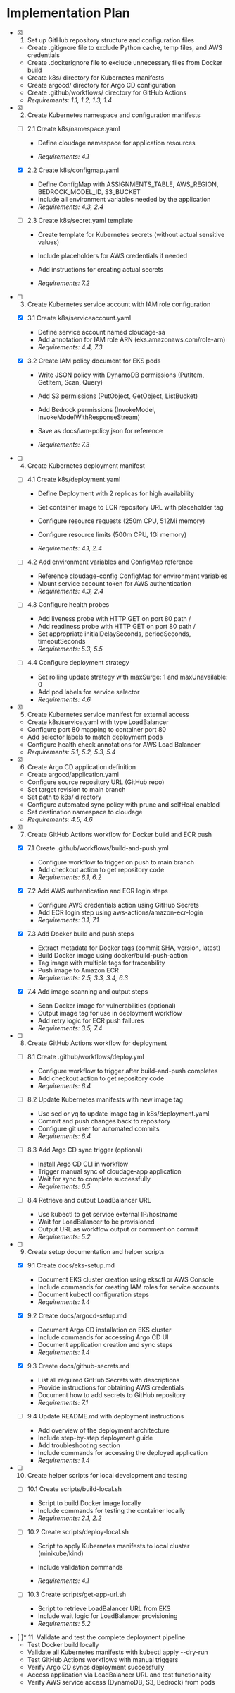 # Implementation Plan

- [x] 1. Set up GitHub repository structure and configuration files


  - Create .gitignore file to exclude Python cache, temp files, and AWS credentials
  - Create .dockerignore file to exclude unnecessary files from Docker build
  - Create k8s/ directory for Kubernetes manifests
  - Create argocd/ directory for Argo CD configuration
  - Create .github/workflows/ directory for GitHub Actions
  - _Requirements: 1.1, 1.2, 1.3, 1.4_


- [x] 2. Create Kubernetes namespace and configuration manifests


  - [ ] 2.1 Create k8s/namespace.yaml
    - Define cloudage namespace for application resources


    - _Requirements: 4.1_
  
  - [x] 2.2 Create k8s/configmap.yaml


    - Define ConfigMap with ASSIGNMENTS_TABLE, AWS_REGION, BEDROCK_MODEL_ID, S3_BUCKET
    - Include all environment variables needed by the application
    - _Requirements: 4.3, 2.4_

  


  - [ ] 2.3 Create k8s/secret.yaml template
    - Create template for Kubernetes secrets (without actual sensitive values)
    - Include placeholders for AWS credentials if needed


    - Add instructions for creating actual secrets
    - _Requirements: 7.2_

- [ ] 3. Create Kubernetes service account with IAM role configuration
  - [x] 3.1 Create k8s/serviceaccount.yaml


    - Define service account named cloudage-sa
    - Add annotation for IAM role ARN (eks.amazonaws.com/role-arn)
    - _Requirements: 4.4, 7.3_
  
  - [x] 3.2 Create IAM policy document for EKS pods

    - Write JSON policy with DynamoDB permissions (PutItem, GetItem, Scan, Query)
    - Add S3 permissions (PutObject, GetObject, ListBucket)
    - Add Bedrock permissions (InvokeModel, InvokeModelWithResponseStream)
    - Save as docs/iam-policy.json for reference

    - _Requirements: 7.3_

- [ ] 4. Create Kubernetes deployment manifest
  - [ ] 4.1 Create k8s/deployment.yaml
    - Define Deployment with 2 replicas for high availability

    - Set container image to ECR repository URL with placeholder tag
    - Configure resource requests (250m CPU, 512Mi memory)
    - Configure resource limits (500m CPU, 1Gi memory)
    - _Requirements: 4.1, 2.4_
  
  - [ ] 4.2 Add environment variables and ConfigMap reference
    - Reference cloudage-config ConfigMap for environment variables
    - Mount service account token for AWS authentication
    - _Requirements: 4.3, 2.4_
  
  - [ ] 4.3 Configure health probes
    - Add liveness probe with HTTP GET on port 80 path /
    - Add readiness probe with HTTP GET on port 80 path /
    - Set appropriate initialDelaySeconds, periodSeconds, timeoutSeconds
    - _Requirements: 5.3, 5.5_
  
  - [ ] 4.4 Configure deployment strategy
    - Set rolling update strategy with maxSurge: 1 and maxUnavailable: 0
    - Add pod labels for service selector
    - _Requirements: 4.6_

- [x] 5. Create Kubernetes service manifest for external access


  - Create k8s/service.yaml with type LoadBalancer
  - Configure port 80 mapping to container port 80
  - Add selector labels to match deployment pods
  - Configure health check annotations for AWS Load Balancer
  - _Requirements: 5.1, 5.2, 5.3, 5.4_

- [x] 6. Create Argo CD application definition


  - Create argocd/application.yaml
  - Configure source repository URL (GitHub repo)
  - Set target revision to main branch
  - Set path to k8s/ directory
  - Configure automated sync policy with prune and selfHeal enabled
  - Set destination namespace to cloudage
  - _Requirements: 4.5, 4.6_

- [x] 7. Create GitHub Actions workflow for Docker build and ECR push

  - [x] 7.1 Create .github/workflows/build-and-push.yml


    - Configure workflow to trigger on push to main branch
    - Add checkout action to get repository code
    - _Requirements: 6.1, 6.2_
  
  - [x] 7.2 Add AWS authentication and ECR login steps

    - Configure AWS credentials action using GitHub Secrets
    - Add ECR login step using aws-actions/amazon-ecr-login
    - _Requirements: 3.1, 7.1_
  
  - [x] 7.3 Add Docker build and push steps

    - Extract metadata for Docker tags (commit SHA, version, latest)
    - Build Docker image using docker/build-push-action
    - Tag image with multiple tags for traceability
    - Push image to Amazon ECR
    - _Requirements: 2.5, 3.3, 3.4, 6.3_
  
  - [x] 7.4 Add image scanning and output steps

    - Scan Docker image for vulnerabilities (optional)
    - Output image tag for use in deployment workflow
    - Add retry logic for ECR push failures
    - _Requirements: 3.5, 7.4_

- [ ] 8. Create GitHub Actions workflow for deployment
  - [ ] 8.1 Create .github/workflows/deploy.yml
    - Configure workflow to trigger after build-and-push completes
    - Add checkout action to get repository code
    - _Requirements: 6.4_
  
  - [ ] 8.2 Update Kubernetes manifests with new image tag
    - Use sed or yq to update image tag in k8s/deployment.yaml
    - Commit and push changes back to repository
    - Configure git user for automated commits
    - _Requirements: 6.4_
  
  - [ ] 8.3 Add Argo CD sync trigger (optional)
    - Install Argo CD CLI in workflow
    - Trigger manual sync of cloudage-app application
    - Wait for sync to complete successfully
    - _Requirements: 6.5_
  
  - [ ] 8.4 Retrieve and output LoadBalancer URL
    - Use kubectl to get service external IP/hostname
    - Wait for LoadBalancer to be provisioned
    - Output URL as workflow output or comment on commit
    - _Requirements: 5.2_

- [ ] 9. Create setup documentation and helper scripts
  - [x] 9.1 Create docs/eks-setup.md


    - Document EKS cluster creation using eksctl or AWS Console
    - Include commands for creating IAM roles for service accounts
    - Document kubectl configuration steps
    - _Requirements: 1.4_
  
  - [x] 9.2 Create docs/argocd-setup.md


    - Document Argo CD installation on EKS cluster
    - Include commands for accessing Argo CD UI
    - Document application creation and sync steps
    - _Requirements: 1.4_
  
  - [x] 9.3 Create docs/github-secrets.md


    - List all required GitHub Secrets with descriptions
    - Provide instructions for obtaining AWS credentials
    - Document how to add secrets to GitHub repository
    - _Requirements: 7.1_
  


  - [ ] 9.4 Update README.md with deployment instructions
    - Add overview of the deployment architecture
    - Include step-by-step deployment guide
    - Add troubleshooting section
    - Include commands for accessing the deployed application
    - _Requirements: 1.4_

- [ ] 10. Create helper scripts for local development and testing
  - [ ] 10.1 Create scripts/build-local.sh
    - Script to build Docker image locally
    - Include commands for testing the container locally
    - _Requirements: 2.1, 2.2_
  
  - [ ] 10.2 Create scripts/deploy-local.sh
    - Script to apply Kubernetes manifests to local cluster (minikube/kind)
    - Include validation commands



    - _Requirements: 4.1_
  
  - [ ] 10.3 Create scripts/get-app-url.sh
    - Script to retrieve LoadBalancer URL from EKS
    - Include wait logic for LoadBalancer provisioning
    - _Requirements: 5.2_

- [ ]* 11. Validate and test the complete deployment pipeline
  - Test Docker build locally
  - Validate all Kubernetes manifests with kubectl apply --dry-run
  - Test GitHub Actions workflows with manual triggers
  - Verify Argo CD syncs deployment successfully
  - Access application via LoadBalancer URL and test functionality
  - Verify AWS service access (DynamoDB, S3, Bedrock) from pods
